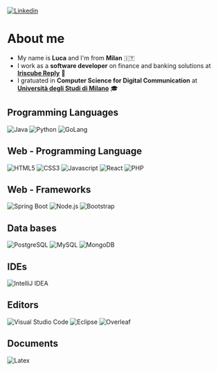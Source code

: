 [![Linkedin](https://img.shields.io/badge/Linkedin-%230077B5.svg?&style=for-the-badge&logo=linkedin&logoColor=white)](https://www.linkedin.com/in/lucaarmetta/)

# About me

<ul>
  <li>My name is <b>Luca</b> and I'm from <b>Milan</b> 🇮🇹</li>
  <li>I work as a <b>software developer</b> on finance and banking solutions at <a href="https://www.reply.com/iriscube-reply/it/"><b>Iriscube Reply</b></a> 💼</li>
  <li>I gratuated in <b>Computer Science for Digital Communication</b> at <a href="https://www.unimi.it/"><b>Università degli Studi di Milano</b></a> 🎓</li>
</ul>

## Programming Languages

![Java](https://img.shields.io/badge/Java-ED8B00?style=for-the-badge&logo=java&logoColor=white)
![Python](https://img.shields.io/badge/python-3670A0?style=for-the-badge&logo=python&logoColor=ffdd54)
![GoLang](https://img.shields.io/badge/Go-00ADD8?style=for-the-badge&logo=go&logoColor=white)

## Web - Programming Language

![HTML5](https://img.shields.io/badge/html5%20-%23E34F26.svg?&style=for-the-badge&logo=html5&logoColor=white)
![CSS3](https://img.shields.io/badge/css3%20-%231572B6.svg?&style=for-the-badge&logo=css3&logoColor=white)
![Javascript](https://img.shields.io/badge/javascript%20-%23323330.svg?&style=for-the-badge&logo=javascript&logoColor=%23F7DF1)
![React](https://img.shields.io/badge/react%20-%23323330.svg?&style=for-the-badge&logo=react&logoColor=%61dafb)
![PHP](https://img.shields.io/badge/php-%23777BB4.svg?&style=for-the-badge&logo=php&logoColor=white)

## Web - Frameworks

![Spring Boot](https://img.shields.io/badge/springboot-%236DB33F.svg?style=for-the-badge&logo=springboot&logoColor=white)
![Node.js](https://img.shields.io/badge/node.js%20-%2343853D.svg?&style=for-the-badge&logo=node.js&logoColor=white)
![Bootstrap](https://img.shields.io/badge/bootstrap%20-%23563D7C.svg?&style=for-the-badge&logo=bootstrap&logoColor=white)

## Data bases

![PostgreSQL](https://img.shields.io/badge/postgresql-4169E1?&style=for-the-badge&logo=postgresql&logoColor=white)
![MySQL](https://img.shields.io/badge/mysql-4479A1?&style=for-the-badge&logo=mysql&logoColor=white)
![MongoDB](https://img.shields.io/badge/mongodb-47A248?&style=for-the-badge&logo=mongodb&logoColor=white)

## IDEs

![IntelliJ IDEA](https://img.shields.io/badge/IntelliJIDEA-000000.svg?style=for-the-badge&logo=intellij-idea&logoColor=white)

## Editors

![Visual Studio Code](https://img.shields.io/badge/Visual%20Studio%20Code-0078d7.svg?style=for-the-badge&logo=visual-studio-code&logoColor=white)
![Eclipse](https://img.shields.io/badge/Eclipse-2C2255.svg?&style=for-the-badge&logo=Eclipse&logoColor=white)
![Overleaf](https://img.shields.io/badge/Overleaf-47A141.svg?&style=for-the-badge&logo=Overleaf&logoColor=white)

## Documents

![Latex](https://img.shields.io/badge/latex%20-%23008080.svg?&style=for-the-badge&logo=latex&logoColor=white)
